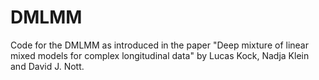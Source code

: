 # DMLMM
Code for the DMLMM as introduced in the paper "Deep mixture of linear mixed models for complex longitudinal data" by Lucas Kock, Nadja Klein and David J. Nott.
